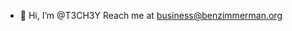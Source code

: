 - 👋 Hi, I’m @T3CH3Y
Reach me at business@benzimmerman.org

<!---
T3CH3Y/T3CH3Y is a ✨ special ✨ repository because its `README.md` (this file) appears on your GitHub profile.
You can click the Preview link to take a look at your changes.
--->
